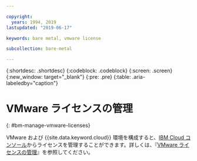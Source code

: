 ```yaml
---

copyright:
  years: 1994, 2019
lastupdated: "2019-06-17"

keywords: bare metal, vmware license

subcollection: bare-metal

---
```


{:shortdesc: .shortdesc}
{:codeblock: .codeblock}
{:screen: .screen}
{:new_window: target="_blank"}
{:pre: .pre}
{:table: .aria-labeledby="caption"}

# VMware ライセンスの管理
{: #bm-manage-vmware-licenses}

VMware および {{site.data.keyword.cloud}}  環境を構成すると、[IBM Cloud コンソール](https://cloud.ibm.com)からライセンスを管理することができます。詳しくは、『[VMware ライセンスの管理](/docs/infrastructure/vmware?topic=VMware-manage-vmware-licenses)』を参照してください。
